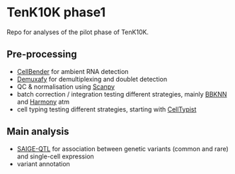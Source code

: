 # TenK10K phase1

Repo for analyses of the pilot phase of TenK10K.

## Pre-processing

* [CellBender](https://cellbender.readthedocs.io/en/latest/tutorial/index.html) for ambient RNA detection
* [Demuxafy](https://demultiplexing-doublet-detecting-docs.readthedocs.io/en/latest/index.html) for demultiplexing and doublet detection
* QC & normalisation using [Scanpy](https://scanpy.readthedocs.io/en/stable/)
* batch correction / integration testing different strategies, mainly [BBKNN](https://github.com/Teichlab/bbknn) and [Harmony](https://portals.broadinstitute.org/harmony/) atm
* cell typing testing different strategies, starting with [CellTypist](https://www.celltypist.org/)

## Main analysis

* [SAIGE-QTL](https://github.com/weizhou0/qtl) for association between genetic variants (common and rare) and single-cell expression
* variant annotation
